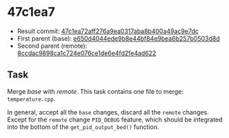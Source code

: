 # 47c1ea7
- Result commit: [47c1ea72aff276a9ea0317aba8b400a49ac9e7dc](https://github.com/MarlinFirmware/Marlin/commit/47c1ea72aff276a9ea0317aba8b400a49ac9e7dc)
- First parent (base): [e650d4044ede9b8e44bf84e9bea6b257b0503d8d](https://github.com/MarlinFirmware/Marlin/commit/e650d4044ede9b8e44bf84e9bea6b257b0503d8d)
- Second parent (remote): [8ccdac9898ca1c724e076ce1de6e4fd2fe4ad622](https://github.com/MarlinFirmware/Marlin/commit/8ccdac9898ca1c724e076ce1de6e4fd2fe4ad622)

## Task
Merge _base_ with _remote_.
This task contains one file to merge: `temperature.cpp`.

In general, accept all the `base` changes, discard all the `remote` changes.
Except for the `remote` change `PID_DEBUG` feature, which should be integrated into the bottom of the `get_pid_output_bed()` function.